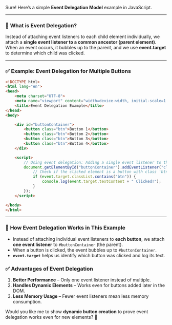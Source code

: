 Sure! Here’s a simple **Event Delegation Model** example in JavaScript.

---

### 🔹 **What is Event Delegation?**
Instead of attaching event listeners to each child element individually, we attach a **single event listener to a common ancestor (parent element)**. When an event occurs, it bubbles up to the parent, and we use **event.target** to determine which child was clicked.

---

### ✅ **Example: Event Delegation for Multiple Buttons**
```html
<!DOCTYPE html>
<html lang="en">
<head>
    <meta charset="UTF-8">
    <meta name="viewport" content="width=device-width, initial-scale=1.0">
    <title>Event Delegation Example</title>
</head>
<body>

    <div id="buttonContainer">
        <button class="btn">Button 1</button>
        <button class="btn">Button 2</button>
        <button class="btn">Button 3</button>
        <button class="btn">Button 4</button>
    </div>

    <script>
        // Using event delegation: Adding a single event listener to the parent
        document.getElementById("buttonContainer").addEventListener("click", function(event) {
            // Check if the clicked element is a button with class 'btn'
            if (event.target.classList.contains("btn")) {
                console.log(event.target.textContent + " Clicked!");
            }
        });
    </script>

</body>
</html>
```

---

### 🔹 **How Event Delegation Works in This Example**
- Instead of attaching individual event listeners to **each button**, we attach **one event listener** to `#buttonContainer` (the parent).
- When a button is clicked, the event bubbles up to `#buttonContainer`.
- **`event.target`** helps us identify which button was clicked and log its text.

### ✅ **Advantages of Event Delegation**
1. **Better Performance** – Only one event listener instead of multiple.
2. **Handles Dynamic Elements** – Works even for buttons added later in the DOM.
3. **Less Memory Usage** – Fewer event listeners mean less memory consumption.

Would you like me to show **dynamic button creation** to prove event delegation works even for new elements? 🚀